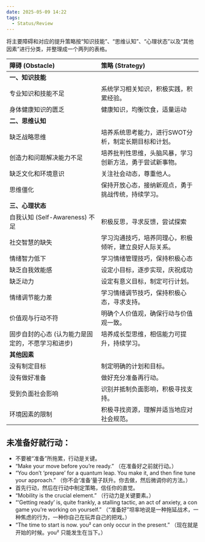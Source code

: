 ```yaml
---
date: 2025-05-09 14:22
tags:
  - Status/Review
---
```


将主要障碍和对应的提升策略按“知识技能”、“思维认知”、“心理状态”以及“其他因素”进行分类，并整理成一个两列的表格。

| 障碍 (Obstacle)              | 策略 (Strategy)                |
| :------------------------- | :--------------------------- |
| **一、知识技能**                 |                              |
| 专业知识和技能不足                  | 系统学习相关知识，积极实践，积累经验。          |
| 身体健康知识的匮乏                  | 健康知识，均衡饮食，适量运动               |
| **二、思维认知**                 |                              |
| 缺乏战略思维                     | 培养系统思考能力，进行SWOT分析，制定长期目标和计划。 |
| 创造力和问题解决能力不足               | 培养批判性思维，头脑风暴，学习创新方法，勇于尝试新事物。 |
| 缺乏文化和环境意识                  | 关注社会动态，尊重他人。                 |
| 思维僵化                       | 保持开放心态，接纳新观点，勇于挑战传统，持续学习。    |
| **三、心理状态**                 |                              |
| 自我认知 (Self-Awareness) 不足   | 积极反思，寻求反馈，尝试探索               |
| 社交智慧的缺失                    | 学习沟通技巧，培养同理心，积极倾听，建立良好人际关系。  |
| 情绪智力低下                     | 学习情绪管理技巧，保持积极心态              |
| 缺乏自我效能感                    | 设定小目标，逐步实现，庆祝成功              |
| 缺乏动力                       | 设定有意义目标，制定可行计划。              |
| 情绪调节能力差                    | 学习情绪调节技巧，保持积极心态，寻求支持。        |
| 价值观与行动不符                   | 明确个人价值观，确保行动与价值观一致。          |
| 固步自封的心态 (认为能力是固定的，不愿学习和进步) | 培养成长型思维，相信能力可提升，持续学习。        |
| **其他因素**                   |                              |
| 没有制定目标                     | 制定明确的计划和目标。                  |
| 没有做好准备                     | 做好充分准备再行动。                   |
| 受到负面社会影响                   | 识别并抵制负面影响，积极寻找支持。            |
| 环境因素的限制                    | 积极寻找资源，理解并适当地应对社会规范。         |
## 未准备好就行动：

- 不要被“准备”所拖累，行动是关键。
- “Make your move before you’re ready.” （在准备好之前就行动。）
- “You don’t ‘prepare’ for a quantum leap. You make it, and then fine tune your approach.” （你不会‘准备’量子跃升。你去做，然后微调你的方法。）
- 首先行动，然后在行动中制定策略，信任你的直觉。
- “Mobility is the crucial element.” （行动力是关键要素。）
- “‘Getting ready’ is, quite frankly, a stalling tactic, an act of anxiety, a con game you’re working on yourself.” （“准备好”坦率地说是一种拖延战术，一种焦虑的行为，一种你自己在玩弄自己的把戏。）
- “The time to start is now. you² can only occur in the present.” （现在就是开始的时候。you² 只能发生在当下。）